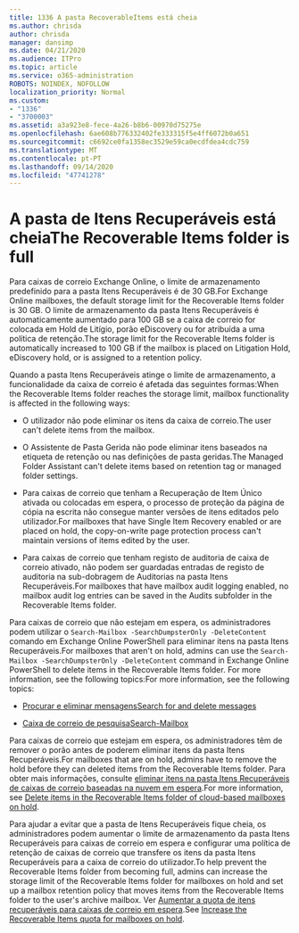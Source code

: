 ```yaml
---
title: 1336 A pasta RecoverableItems está cheia
ms.author: chrisda
author: chrisda
manager: dansimp
ms.date: 04/21/2020
ms.audience: ITPro
ms.topic: article
ms.service: o365-administration
ROBOTS: NOINDEX, NOFOLLOW
localization_priority: Normal
ms.custom:
- "1336"
- "3700003"
ms.assetid: a3a923e8-fece-4a26-b8b6-00970d75275e
ms.openlocfilehash: 6ae608b776332402fe333315f5e4ff6072b0a651
ms.sourcegitcommit: c6692ce0fa1358ec3529e59ca0ecdfdea4cdc759
ms.translationtype: MT
ms.contentlocale: pt-PT
ms.lasthandoff: 09/14/2020
ms.locfileid: "47741278"
---
```

# <a name="the-recoverable-items-folder-is-full"></a><span data-ttu-id="9a6b7-102">A pasta de Itens Recuperáveis está cheia</span><span class="sxs-lookup"><span data-stu-id="9a6b7-102">The Recoverable Items folder is full</span></span>

<span data-ttu-id="9a6b7-103">Para caixas de correio Exchange Online, o limite de armazenamento predefinido para a pasta Itens Recuperáveis é de 30 GB.</span><span class="sxs-lookup"><span data-stu-id="9a6b7-103">For Exchange Online mailboxes, the default storage limit for the Recoverable Items folder is 30 GB.</span></span> <span data-ttu-id="9a6b7-104">O limite de armazenamento da pasta Itens Recuperáveis é automaticamente aumentado para 100 GB se a caixa de correio for colocada em Hold de Litígio, porão eDiscovery ou for atribuída a uma política de retenção.</span><span class="sxs-lookup"><span data-stu-id="9a6b7-104">The storage limit for the Recoverable Items folder is automatically increased to 100 GB if the mailbox is placed on Litigation Hold, eDiscovery hold, or is assigned to a retention policy.</span></span>

<span data-ttu-id="9a6b7-105">Quando a pasta Itens Recuperáveis atinge o limite de armazenamento, a funcionalidade da caixa de correio é afetada das seguintes formas:</span><span class="sxs-lookup"><span data-stu-id="9a6b7-105">When the Recoverable Items folder reaches the storage limit, mailbox functionality is affected in the following ways:</span></span>

- <span data-ttu-id="9a6b7-106">O utilizador não pode eliminar os itens da caixa de correio.</span><span class="sxs-lookup"><span data-stu-id="9a6b7-106">The user can't delete items from the mailbox.</span></span>

- <span data-ttu-id="9a6b7-107">O Assistente de Pasta Gerida não pode eliminar itens baseados na etiqueta de retenção ou nas definições de pasta geridas.</span><span class="sxs-lookup"><span data-stu-id="9a6b7-107">The Managed Folder Assistant can't delete items based on retention tag or managed folder settings.</span></span>

- <span data-ttu-id="9a6b7-108">Para caixas de correio que tenham a Recuperação de Item Único ativada ou colocadas em espera, o processo de proteção da página de cópia na escrita não consegue manter versões de itens editados pelo utilizador.</span><span class="sxs-lookup"><span data-stu-id="9a6b7-108">For mailboxes that have Single Item Recovery enabled or are placed on hold, the copy-on-write page protection process can't maintain versions of items edited by the user.</span></span>

- <span data-ttu-id="9a6b7-109">Para caixas de correio que tenham registo de auditoria de caixa de correio ativado, não podem ser guardadas entradas de registo de auditoria na sub-dobragem de Auditorias na pasta Itens Recuperáveis.</span><span class="sxs-lookup"><span data-stu-id="9a6b7-109">For mailboxes that have mailbox audit logging enabled, no mailbox audit log entries can be saved in the Audits subfolder in the Recoverable Items folder.</span></span>

<span data-ttu-id="9a6b7-110">Para caixas de correio que não estejam em espera, os administradores podem utilizar o `Search-Mailbox -SearchDumpsterOnly -DeleteContent` comando em Exchange Online PowerShell para eliminar itens na pasta Itens Recuperáveis.</span><span class="sxs-lookup"><span data-stu-id="9a6b7-110">For mailboxes that aren't on hold, admins can use the `Search-Mailbox -SearchDumpsterOnly -DeleteContent` command in Exchange Online PowerShell to delete items in the Recoverable Items folder.</span></span> <span data-ttu-id="9a6b7-111">For more information, see the following topics:</span><span class="sxs-lookup"><span data-stu-id="9a6b7-111">For more information, see the following topics:</span></span>

- [<span data-ttu-id="9a6b7-112">Procurar e eliminar mensagens</span><span class="sxs-lookup"><span data-stu-id="9a6b7-112">Search for and delete messages</span></span>](https://docs.microsoft.com/microsoft-365/compliance/search-for-and-delete-messagesadmin-help)

- [<span data-ttu-id="9a6b7-113">Caixa de correio de pesquisa</span><span class="sxs-lookup"><span data-stu-id="9a6b7-113">Search-Mailbox</span></span>](https://docs.microsoft.com/powershell/module/exchange/mailboxes/Search-Mailbox)

<span data-ttu-id="9a6b7-114">Para caixas de correio que estejam em espera, os administradores têm de remover o porão antes de poderem eliminar itens da pasta Itens Recuperáveis.</span><span class="sxs-lookup"><span data-stu-id="9a6b7-114">For mailboxes that are on hold, admins have to remove the hold before they can deleted items from the Recoverable Items folder.</span></span> <span data-ttu-id="9a6b7-115">Para obter mais informações, consulte [eliminar itens na pasta Itens Recuperáveis de caixas de correio baseadas na nuvem em espera](https://docs.microsoft.com/microsoft-365/compliance/delete-items-in-the-recoverable-items-folder-of-mailboxes-on-hold).</span><span class="sxs-lookup"><span data-stu-id="9a6b7-115">For more information, see [Delete items in the Recoverable Items folder of cloud-based mailboxes on hold](https://docs.microsoft.com/microsoft-365/compliance/delete-items-in-the-recoverable-items-folder-of-mailboxes-on-hold).</span></span>

<span data-ttu-id="9a6b7-116">Para ajudar a evitar que a pasta de Itens Recuperáveis fique cheia, os administradores podem aumentar o limite de armazenamento da pasta Itens Recuperáveis para caixas de correio em espera e configurar uma política de retenção de caixas de correio que transfere os itens da pasta Itens Recuperáveis para a caixa de correio do utilizador.</span><span class="sxs-lookup"><span data-stu-id="9a6b7-116">To help prevent the Recoverable Items folder from becoming full, admins can increase the storage limit of the Recoverable Items folder for mailboxes on hold and set up a mailbox retention policy that moves items from the Recoverable Items folder to the user's archive mailbox.</span></span> <span data-ttu-id="9a6b7-117">Ver [Aumentar a quota de itens recuperáveis para caixas de correio em espera](https://docs.microsoft.com/microsoft-365/compliance/increase-the-recoverable-quota-for-mailboxes-on-hold).</span><span class="sxs-lookup"><span data-stu-id="9a6b7-117">See [Increase the Recoverable Items quota for mailboxes on hold](https://docs.microsoft.com/microsoft-365/compliance/increase-the-recoverable-quota-for-mailboxes-on-hold).</span></span>
